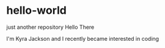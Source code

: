 # hello-world
just another repository 
Hello There

I'm Kyra Jackson and I recently became interested in coding 
